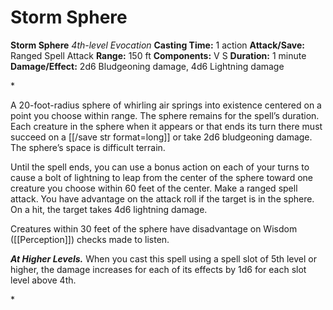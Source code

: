# Storm Sphere

**Storm Sphere**
_4th-level Evocation_
**Casting Time:** 1 action
**Attack/Save:** Ranged Spell Attack
**Range:** 150 ft
**Components:** V S
**Duration:** 1 minute
**Damage/Effect:** 2d6 Bludgeoning damage, 4d6 Lightning damage

*<p>A 20-foot-radius sphere of whirling air springs into existence centered on a point you choose within range. The sphere remains for the spell’s duration. Each creature in the sphere when it appears or that ends its turn there must succeed on a [[/save str format=long]] or take 2d6 bludgeoning damage. The sphere’s space is difficult terrain.

Until the spell ends, you can use a bonus action on each of your turns to cause a bolt of lightning to leap from the center of the sphere toward one creature you choose within 60 feet of the center. Make a ranged spell attack. You have advantage on the attack roll if the target is in the sphere. On a hit, the target takes 4d6 lightning damage.

Creatures within 30 feet of the sphere have disadvantage on Wisdom ([[Perception]]) checks made to listen.

*****At Higher Levels.***** When you cast this spell using a spell slot of 5th level or higher, the damage increases for each of its effects by 1d6 for each slot level above 4th.</p>*